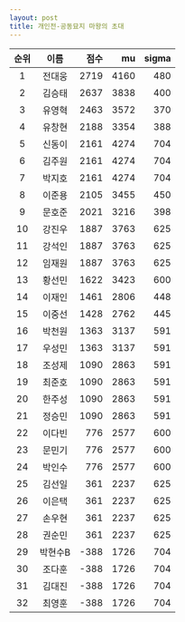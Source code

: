 ```yaml
---
layout: post
title: 개인전-공동묘지 마왕의 초대
---
```


| 순위 | 이름 | 점수 | mu | sigma |
|:---:|:---:|---:|---:|---:|
| 1 | 전대웅 | 2719 | 4160 | 480 |
| 2 | 김승태 | 2637 | 3838 | 400 |
| 3 | 유영혁 | 2463 | 3572 | 370 |
| 4 | 유창현 | 2188 | 3354 | 388 |
| 5 | 신동이 | 2161 | 4274 | 704 |
| 6 | 김주원 | 2161 | 4274 | 704 |
| 7 | 박지호 | 2161 | 4274 | 704 |
| 8 | 이준용 | 2105 | 3455 | 450 |
| 9 | 문호준 | 2021 | 3216 | 398 |
| 10 | 강진우 | 1887 | 3763 | 625 |
| 11 | 강석인 | 1887 | 3763 | 625 |
| 12 | 임재원 | 1887 | 3763 | 625 |
| 13 | 황선민 | 1622 | 3423 | 600 |
| 14 | 이재인 | 1461 | 2806 | 448 |
| 15 | 이중선 | 1428 | 2762 | 445 |
| 16 | 박천원 | 1363 | 3137 | 591 |
| 17 | 우성민 | 1363 | 3137 | 591 |
| 18 | 조성제 | 1090 | 2863 | 591 |
| 19 | 최준호 | 1090 | 2863 | 591 |
| 20 | 한주성 | 1090 | 2863 | 591 |
| 21 | 정승민 | 1090 | 2863 | 591 |
| 22 | 이다빈 | 776 | 2577 | 600 |
| 23 | 문민기 | 776 | 2577 | 600 |
| 24 | 박인수 | 776 | 2577 | 600 |
| 25 | 김선일 | 361 | 2237 | 625 |
| 26 | 이은택 | 361 | 2237 | 625 |
| 27 | 손우현 | 361 | 2237 | 625 |
| 28 | 권순민 | 361 | 2237 | 625 |
| 29 | 박현수B | -388 | 1726 | 704 |
| 30 | 조다훈 | -388 | 1726 | 704 |
| 31 | 김대진 | -388 | 1726 | 704 |
| 32 | 최영훈 | -388 | 1726 | 704 |
